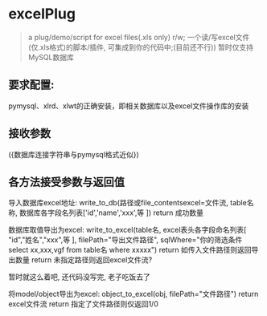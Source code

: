 # excelPlug
> a plug/demo/script for excel files(.xls only) r/w; 一个读/写excel文件(仅.xls格式)的脚本/插件, 可集成到你的代码中;(目前还不行))
暂时仅支持MySQL数据库
## 要求配置:
pymysql、xlrd、xlwt的正确安装，即相关数据库以及excel文件操作库的安装
## 接收参数
({数据库连接字符串与pymysql格式近似})

## 各方法接受参数与返回值
导入数据库excel地址:
write_to_db(路径或file_contentsexcel=文件流, table名称, 数据库各字段名列表\['id','name','xxx',等 \])
return 成功数量

数据库取值导出为excel:
write_to_excel(table名, excel表头各字段命名列表\[ "id","姓名","xxx",等 \], filePath="导出文件路径", sqlWhere="你的筛选条件select xx,xxx,vgf from table名 where xxxxx")
return 如传入文件路径则返回导出数量
return 未指定路径则返回excel文件流?

暂时就这么着吧, 还代码没写完, 老子吃饭去了

将model/object导出为excel:
object_to_excel(obj, filePath="文件路径")
return excel文件流
return 指定了文件路径则仅返回1/0
